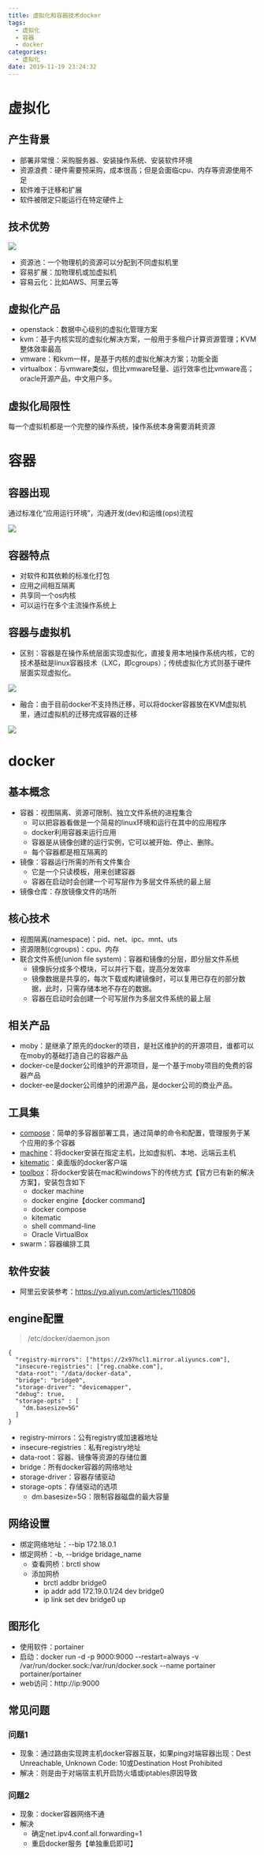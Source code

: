 ```yaml
---
title: 虚拟化和容器技术docker
tags:
  - 虚拟化
  - 容器
  - docker
categories:
  - 虚拟化
date: 2019-11-19 23:24:32
---
```


# 虚拟化
## 产生背景
* 部署非常慢：采购服务器、安装操作系统、安装软件环境
* 资源浪费：硬件需要预采购，成本很高；但是会面临cpu、内存等资源使用不足
* 软件难于迁移和扩展
* 软件被限定只能运行在特定硬件上

## 技术优势
![](https://simple0426-blog.oss-cn-beijing.aliyuncs.com/virtual-tech.jpg)

* 资源池：一个物理机的资源可以分配到不同虚拟机里
* 容易扩展：加物理机或加虚拟机
* 容易云化：比如AWS、阿里云等

## 虚拟化产品
* openstack：数据中心级别的虚拟化管理方案
* kvm：基于内核实现的虚拟化解决方案，一般用于多租户计算资源管理；KVM整体效率最高
* vmware：和kvm一样，是基于内核的虚拟化解决方案；功能全面
* virtualbox：与vmware类似，但比vmware轻量、运行效率也比vmware高；oracle开源产品，中文用户多。

## 虚拟化局限性
每一个虚拟机都是一个完整的操作系统，操作系统本身需要消耗资源

# 容器
## 容器出现
通过标准化“应用运行环境”，沟通开发(dev)和运维(ops)流程

![](https://simple0426-blog.oss-cn-beijing.aliyuncs.com/devops-demo.jpg)
## 容器特点
* 对软件和其依赖的标准化打包
* 应用之间相互隔离
* 共享同一个os内核
* 可以运行在多个主流操作系统上

## 容器与虚拟机
* 区别：容器是在操作系统层面实现虚拟化，直接复用本地操作系统内核，它的技术基础是linux容器技术（LXC，即cgroups）；传统虚拟化方式则基于硬件层面实现虚拟化。

![](https://simple0426-blog.oss-cn-beijing.aliyuncs.com/containerVSvm.jpg)

* 融合：由于目前docker不支持热迁移，可以将docker容器放在KVM虚拟机里，通过虚拟机的迁移完成容器的迁移

![](https://simple0426-blog.oss-cn-beijing.aliyuncs.com/container%2BVM.jpg)

# docker
## 基本概念
* 容器：视图隔离、资源可限制、独立文件系统的进程集合
    - 可以把容器看做是一个简易的linux环境和运行在其中的应用程序
    - docker利用容器来运行应用
    - 容器是从镜像创建的运行实例，它可以被开始、停止、删除。
    - 每个容器都是相互隔离的
* 镜像：容器运行所需的所有文件集合
    + 它是一个只读模板，用来创建容器
    + 容器在启动时会创建一个可写层作为多层文件系统的最上层
* 镜像仓库：存放镜像文件的场所

## 核心技术
* 视图隔离(namespace)：pid、net、ipc、mnt、uts
* 资源限制(cgroups)：cpu、内存
* 联合文件系统(union file system)：容器和镜像的分层，即分层文件系统
    + 镜像拆分成多个模块，可以并行下载，提高分发效率
    + 镜像数据是共享的，每次下载或构建镜像时，可以复用已存在的部分数据，此时，只需存储本地不存在的数据。
    + 容器在启动时会创建一个可写层作为多层文件系统的最上层

## 相关产品
* moby：是继承了原先的docker的项目，是社区维护的的开源项目，谁都可以在moby的基础打造自己的容器产品
* docker-ce是docker公司维护的开源项目，是一个基于moby项目的免费的容器产品
* docker-ee是docker公司维护的闭源产品，是docker公司的商业产品。

## 工具集
* [compose](https://github.com/docker/compose)：简单的多容器部署工具，通过简单的命令和配置，管理服务于某个应用的多个容器
* [machine](https://github.com/docker/machine)：将docker安装在指定主机，比如虚拟机、本地、远端云主机
* [kitematic](https://github.com/docker/kitematic)：桌面版的docker客户端
* [toolbox](https://github.com/docker/toolbox)：将docker安装在mac和windows下的传统方式【官方已有新的解决方案】，安装包含如下
    - docker machine
    - docker engine【docker command】
    - docker compose
    - kitematic
    - shell command-line
    - Oracle VirtualBox
* swarm：容器编排工具

## 软件安装
* 阿里云安装参考：https://yq.aliyun.com/articles/110806

## engine配置
>/etc/docker/daemon.json

```
{
  "registry-mirrors": ["https://2x97hcl1.mirror.aliyuncs.com"],
  "insecure-registries": ["reg.cnabke.com"],
  "data-root": "/data/docker-data",
  "bridge": "bridge0",
  "storage-driver": "devicemapper",
  "debug": true,
  "storage-opts" : [
    "dm.basesize=5G"
  ]
}
```

* registry-mirrors：公有registry或加速器地址
* insecure-registries：私有registry地址
* data-root：容器、镜像等资源的存储位置
* bridge：所有docker容器的网络地址
* storage-driver：容器存储驱动
* storage-opts：存储驱动的选项
    - dm.basesize=5G：限制容器磁盘的最大容量

## 网络设置
* 绑定网络地址：--bip 172.18.0.1
* 绑定网桥：-b, --bridge bridage_name
    - 查看网桥：brctl show
    - 添加网桥
        + brctl addbr bridge0
        + ip addr add 172.19.0.1/24 dev bridge0
        + ip link set dev bridge0 up

## 图形化
* 使用软件：portainer
* 启动：docker run -d -p 9000:9000 --restart=always -v /var/run/docker.sock:/var/run/docker.sock --name portainer portainer/portainer
* web访问：http://ip:9000

## 常见问题
### 问题1
* 现象：通过路由实现跨主机docker容器互联，如果ping对端容器出现：Dest Unreachable, Unknown Code: 10或Destination Host Prohibited
* 解决：则是由于对端宿主机开启防火墙或iptables原因导致

### 问题2
* 现象：docker容器网络不通
* 解决
    - 确定net.ipv4.conf.all.forwarding=1
    - 重启docker服务【单独重启即可】
